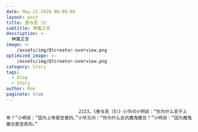```yaml
---
date: May-21-2020 00:00:00
layout: post
title: 善与恶（5）
subtitle: 神寓之言
description: >-
  神寓之言
image: >-
    /assets/img/Qtcreator-overview.png
optimized_image: >-
    /assets/img/Qtcreator-overview.png
category: Story
tags:
  - blog
  - Story
author: Ron
paginate: true
---
```


							　　2223，《善与恶（5）》小华问小明说：“你为什么忠于上帝？”小明说：“因为上帝是至善的。”小华又问：“你为什么反抗魔鬼撒旦？”小明说：“因为魔鬼撒旦是至恶的。”
							
							
						